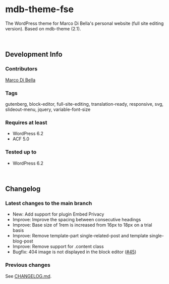 # mdb-theme-fse
The WordPress theme for Marco Di Bella's personal website (full site editing version). Based on mdb-theme (2.1).

<br>

## Development Info

### Contributors
[Marco Di Bella](https://github.com/mdibella-dev)

### Tags
gutenberg, block-editor, full-site-editing, translation-ready, responsive, svg, slideout-menu, jquery, variable-font-size

### Requires at least

* WordPress 6.2
* ACF 5.0

### Tested up to

* WordPress 6.2

<br>

## Changelog

### Latest changes to the main branch

* New: Add support for plugin Embed Privacy
* Improve: Improve the spacing between consecutive headings
* Improve: Base size of 1rem is increased from 16px to 18px on a trial basis
* Improve: Remove template-part single-related-post and template single-blog-post
* Improve: Remove support for .content class
* Bugfix: 404 image is not displayed in the block editor ([#45](https://github.com/mdibella-dev/mdb-theme-fse/issues/45))


### Previous changes

See [CHANGELOG.md](https://github.com/mdibella-dev/mdb-theme-fse/blob/main/CHANGELOG.md).
